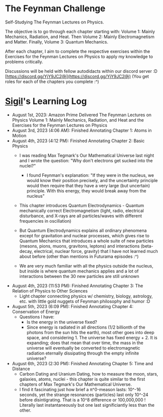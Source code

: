 # The Feynman Challenge

Self-Studying The Feynman Lectures on Physics.

The objective is to go through each chapter starting with: Volume 1: Mainly Mechanics, Radiation, and Heat. Then Volume 2: Mainly Electromagnetism and Matter. Finally, Volume 3: Quantum Mechanics.

After each chapter, I aim to complete the respective exercises within the Exercises for the Feynman Lectures on Physics to apply my knowledge to problems critically. 

Discussions will be held with fellow autodidacts within our discord server :D [https://discord.gg/YjY9JC2j9j](https://discord.gg/YjY9JC2j9j) (You get roles for each of the chapters you complete :^)

# [Sigil](https://sigilwen.ca)'s Learning Log

- August 1st, 2023: Amazon Prime Delivered The Feynman Lectures on Physics Volume 1: Mainly Mechanics, Radiation, and Heat and the Exercises for the Feynman Lectures on Physics
- August 3rd, 2023 (4:06 AM): Finished Annotating Chapter 1: Atoms in Motion
- August 4th, 2023 (4:12 PM): Finished Annotating Chapter 2: Basic Physics
    - I was reading Max Tegmark's Our Mathematical Universe last night and I wrote the question: "Why don't electrons get sucked into the nuclei?"
        - I found Feynman's explanation: "If they were in the nucleus, we would know their position precisely, and the uncertainty principle would then require that they have a very large (but uncertain) principle. With this energy, they would break away from the nucleus"
     
    - This chapter introduces Quantum Electrodynamics - Quantum mechanically correct Electromagnetism (light, radio, electrical disturbance, and X-rays are all particles/waves with different frequencies in oscillation)
    - But Quantum Electrodynamics explains all ordinary phenomena except for gravitation and nuclear processes, which gives rise to Quantum Mechanics that introduces a whole suite of new particles (mesons, pions, muons, gravitons, leptons) and interactions (beta-decay, electrical, nuclear force, gravity) that I have not learned much about before (other than mentions in Futurama episodes :^)
    - We are very much familiar with all the physics outside the nucleus, but inside is where quantum mechanics applies and a lot of interactions between the 30 new particles are still unknown
- August 4th, 2023 (11:53 PM): Finished Annotating Chapter 3: The Relation of Physics to Other Sciences
    - Light chapter connecting physics w/ chemistry, biology, astrology, etc. with little gold nuggets of Feynman philosophy and humor :D
- August 5th, 2023 (6:09 PM): Finished Annotating Chapter 4: Conservation of Energy
    - Questions I have:
        - Is the energy in the universe fixed?
        - Since energy is radiated in all directions (1/2 billionth of the photons from the sun hits the earth), most other goes into deep space, and considering 1. The universe has fixed energy + 2. It is expanding; does that mean that over time, the mass in the universe will eventually be converted to electromagnetic radiation eternally dissipating through the empty infinite universe?  
- August 6th, 2023 (2:30 PM): Finished Annotating Chapter 5: Time and Distance
  - Carbon Dating and Uranium Dating, how to measure the moon, stars, galaxies, atoms, nuclei - this chapter is quite similar to the first chapters of Max Tegmark's Our Mathematical Universe.
  - I find it fascinating just how brief a π^0-meason lasts: 10^-16 seconds, yet the strange resonances (particles) last only 10^-24 before disintigrating. That is a 10^8 difference or 100,000,000 ! Literally last instantaneously but one last significiantly less than the other. 
